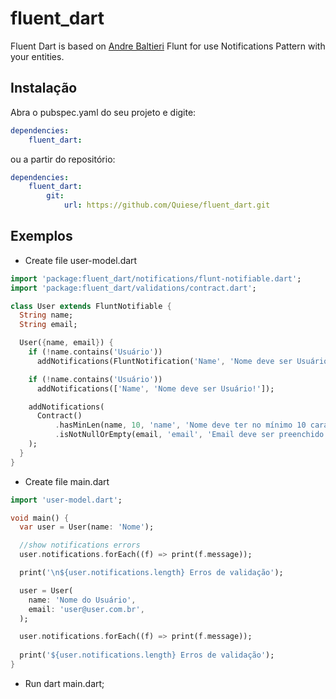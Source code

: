 # fluent_dart

Fluent Dart is based on [Andre Baltieri](https://github.com/andrebaltieri/flunt) Flunt for use Notifications Pattern with your entities.

## Instalação

Abra o pubspec.yaml do seu projeto e digite:

```yaml
dependencies:
    fluent_dart:
```
ou a partir do repositório:

```yaml
dependencies:
    fluent_dart:
        git:
            url: https://github.com/Quiese/fluent_dart.git
```

## Exemplos

- Create file user-model.dart

```dart
import 'package:fluent_dart/notifications/flunt-notifiable.dart';
import 'package:fluent_dart/validations/contract.dart';

class User extends FluntNotifiable {
  String name;
  String email;

  User({name, email}) {
    if (!name.contains('Usuário'))
      addNotifications(FluntNotification('Name', 'Nome deve ser Usuário!'));

    if (!name.contains('Usuário'))
      addNotifications(['Name', 'Nome deve ser Usuário!']);

    addNotifications(
      Contract()
          .hasMinLen(name, 10, 'name', 'Nome deve ter no mínimo 10 caracteres!')
          .isNotNullOrEmpty(email, 'email', 'Email deve ser preenchido!'),
    );
  }
}
```

- Create file main.dart

```dart
import 'user-model.dart';

void main() {
  var user = User(name: 'Nome');

  //show notifications errors
  user.notifications.forEach((f) => print(f.message));

  print('\n${user.notifications.length} Erros de validação');

  user = User(
    name: 'Nome do Usuário',
    email: 'user@user.com.br',
  );

  user.notifications.forEach((f) => print(f.message));
  
  print('${user.notifications.length} Erros de validação');
}
```

- Run dart main.dart;
